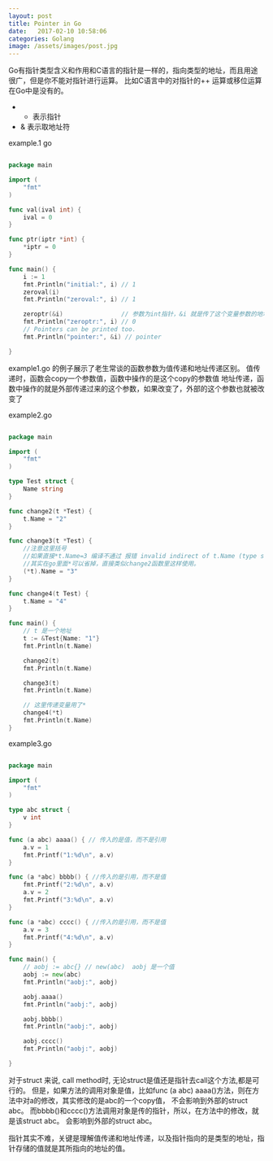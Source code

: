 ```yaml
---
layout: post
title: Pointer in Go
date:   2017-02-10 10:58:06
categories: Golang
image: /assets/images/post.jpg
---
```



Go有指针类型含义和作用和C语言的指针是一样的，指向类型的地址，而且用途很广，但是你不能对指针进行运算。
比如C语言中的对指针的++ 运算或移位运算在Go中是没有的。

+ * 表示指针
+ & 表示取地址符

example.1 go

```go

package main

import (
	"fmt"
)

func val(ival int) {
	ival = 0
}

func ptr(iptr *int) {
	*iptr = 0
}

func main() {
	i := 1
	fmt.Println("initial:", i) // 1
	zeroval(i)
	fmt.Println("zeroval:", i) // 1

	zeroptr(&i)                // 参数为int指针，&i 就是传了这个变量参数的地址(指针指向的地址,也就是这个指针的值)
	fmt.Println("zeroptr:", i) // 0
	// Pointers can be printed too.
	fmt.Println("pointer:", &i) // pointer

}

```

example1.go 的例子展示了老生常谈的函数参数为值传递和地址传递区别。
值传递时，函数会copy一个参数值，函数中操作的是这个copy的参数值
地址传递，函数中操作的就是外部传递过来的这个参数，如果改变了，外部的这个参数也就被改变了

example2.go

```go

package main

import (
	"fmt"
)

type Test struct {
	Name string
}

func change2(t *Test) {
	t.Name = "2"
}

func change3(t *Test) {
	//注意这里括号
	//如果直接*t.Name=3 编译不通过 报错 invalid indirect of t.Name (type string)
	//其实在go里面*可以省掉，直接类似change2函数里这样使用。
	(*t).Name = "3"
}

func change4(t Test) {
	t.Name = "4"
}

func main() {
	// t 是一个地址
	t := &Test{Name: "1"}
	fmt.Println(t.Name)

	change2(t)
	fmt.Println(t.Name)

	change3(t)
	fmt.Println(t.Name)

	// 这里传递变量用了*
	change4(*t)
	fmt.Println(t.Name)
}

```

example3.go

```go

package main

import (
	"fmt"
)

type abc struct {
	v int
}

func (a abc) aaaa() { // 传入的是值，而不是引用
	a.v = 1
	fmt.Printf("1:%d\n", a.v)
}

func (a *abc) bbbb() { //传入的是引用，而不是值
	fmt.Printf("2:%d\n", a.v)
	a.v = 2
	fmt.Printf("3:%d\n", a.v)
}

func (a *abc) cccc() { //传入的是引用，而不是值
	a.v = 3
	fmt.Printf("4:%d\n", a.v)
}

func main() {
	// aobj := abc{} // new(abc)  aobj 是一个值
	aobj := new(abc)
	fmt.Println("aobj:", aobj)

	aobj.aaaa()
	fmt.Println("aobj:", aobj)

	aobj.bbbb()
	fmt.Println("aobj:", aobj)

	aobj.cccc()
	fmt.Println("aobj:", aobj)

}


```

对于struct 来说, call method时, 无论struct是值还是指针去call这个方法,都是可行的。
但是，如果方法的调用对象是值，比如func (a abc) aaaa()方法，则在方法中对a的修改，其实修改的是abc的一个copy值，
不会影响到外部的struct abc。 而bbbb()和cccc()方法调用对象是传的指针，所以，在方法中的修改，就是该struct abc。
会影响到外部的struct abc。

指针其实不难，关键是理解值传递和地址传递，以及指针指向的是类型的地址，指针存储的值就是其所指向的地址的值。
